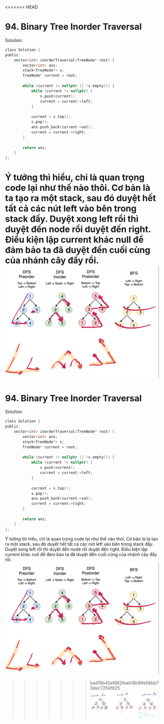 <<<<<<< HEAD
# 94. Binary Tree Inorder Traversal
Solution:

```C
class Solution {
public:
    vector<int> inorderTraversal(TreeNode* root) {
        vector<int> ans;
        stack<TreeNode*> s;
        TreeNode* current = root;

        while (current != nullptr || !s.empty()) {
            while (current != nullptr) {
                s.push(current);
                current = current->left;
            }

            current = s.top();
            s.pop();
            ans.push_back(current->val);
            current = current->right;
        }

        return ans;
    }
};
```

Ý tưởng thì hiểu, chỉ là quan trọng code lại như thế nào thôi.
Cơ bản là ta tạo ra một stack, sau đó duyệt hết tất cả các nút left vào bên trong stack đấy. Duyệt xong left rồi thì duyệt đến node rồi duyệt đến right.
Điều kiện lặp current khác null để đảm bảo ta đã duyệt đến cuối cùng của nhánh cây đấy rồi.
![Alt text](image.png)
=======
# 94. Binary Tree Inorder Traversal
Solution:

```C
class Solution {
public:
    vector<int> inorderTraversal(TreeNode* root) {
        vector<int> ans;
        stack<TreeNode*> s;
        TreeNode* current = root;

        while (current != nullptr || !s.empty()) {
            while (current != nullptr) {
                s.push(current);
                current = current->left;
            }

            current = s.top();
            s.pop();
            ans.push_back(current->val);
            current = current->right;
        }

        return ans;
    }
};
```

Ý tưởng thì hiểu, chỉ là quan trọng code lại như thế nào thôi.
Cơ bản là ta tạo ra một stack, sau đó duyệt hết tất cả các nút left vào bên trong stack đấy. Duyệt xong left rồi thì duyệt đến node rồi duyệt đến right.
Điều kiện lặp current khác null để đảm bảo ta đã duyệt đến cuối cùng của nhánh cây đấy rồi.
![Alt text](image.png)
>>>>>>> bad19b40af882feab18b89e58bb73dec7250f825
![Alt text](image-1.png)
